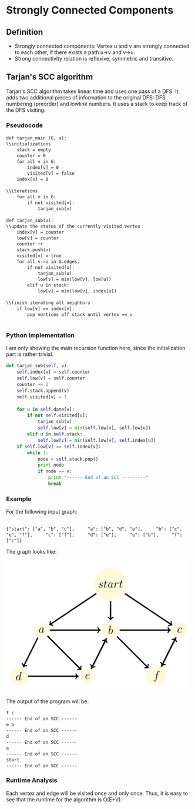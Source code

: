 # Strongly Connected Components

## Definition

* Strongly connected components: Vertex u and v are strongly connected to each other, if there exists a path u-&gt;v and v-&gt;u.
* Strong connectivity relation is reflexive, symmetric and transitive.

## Tarjan's SCC algorithm

Tarjan's SCC algorithm takes linear time and uses one pass of a DFS. It adds two additional pieces of information to the original DFS: DFS numbering \(preorder\) and lowlink numbers. It uses a stack to keep track of the DFS visiting. 

### Pseudocode

```text
def tarjan_main (G, s):
\\initializations
    stack = empty
    counter = 0
    for all v in G:
        index[v] = 0
        visited[v] = false
    index[s] = 0
    
\\iterations
    for all v in G:
        if not visited[v]:
            tarjan_sub(v)
            
def tarjan_sub(v):
\\update the status of the currently visited vertex
    index[v] = counter
    low[v] = counter
    counter ++
    stack.push(v)
    visited[v] = true
    for all v->u in G.edges:
        if not visited[u]:
            tarjan_sub(u)
            low[v] = min(low[v], low[u])
        elif u in stack:
            low[v] = min(low[v], index[u])
    
\\finish iterating all neighbors
    if low[v] == index[v]:
        pop vertices off stack until vertex == v
        
```

### Python Implementation

I am only showing the main recursion function here, since the initialization part is rather trivial. 

```python
def tarjan_sub(self, v):
    self.index[v] = self.counter
    self.low[v] = self.counter
    counter += 1
    self.stack.append(v)
    self.visited[v] = 1
    
    for u in self.date[v]:
        if not self.visited[u]:
            tarjan_sub(u)
            self.low[v] = min(self.low[v], self.low[u])
        elif u in self.stack:
            self.low[v] = min(self.low[v], self.index[u])
    if self.low[v] == self.index[v]:
        while 1:
            node = self.stack.pop()
            print node
            if node == v:
                print "------ End of an SCC ---------"
                break
```

### Example

For the following input graph:

```text

{"start": ["a", "b", "c"],     "a": ["b", "d", "e"],     "b": ["c", "e", "f"],     "c": ["f"],     "d": ["e"],     "e": ["b"],     "f":["c"]}

```

The graph looks like:

![Sample input graph](../.gitbook/assets/example%20%281%29.jpg)

The output of the program will be:

```text
f c 
------ End of an SCC ------ 
e b 
------ End of an SCC ------ 
d 
------ End of an SCC ------ 
a 
------ End of an SCC ------ 
start 
------ End of an SCC ------
```

### Runtime Analysis

Each vertex and edge will be visited once and only once. Thus, it is easy to see that the runtime for the algorithm is O\(E+V\). 

